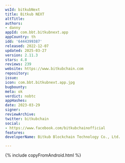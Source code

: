 ```yaml
---
wsId: bitkubNext
title: Bitkub NEXT
altTitle: 
authors:
- danny
appId: com.bbt.bitkubnext.app
appCountry: th
idd: '6444399387'
released: 2022-12-07
updated: 2025-03-27
version: 2.11.3
stars: 4.8
reviews: 239
website: https://www.bitkubchain.com
repository: 
issue: 
icon: com.bbt.bitkubnext.app.jpg
bugbounty: 
meta: ok
verdict: nobtc
appHashes: 
date: 2023-03-29
signer: 
reviewArchive: 
twitter: bitkubchain
social:
- https://www.facebook.com/bitkubchainofficial
features: 
developerName: Bitkub Blockchain Technology Co., Ltd.

---
```


{% include copyFromAndroid.html %}

